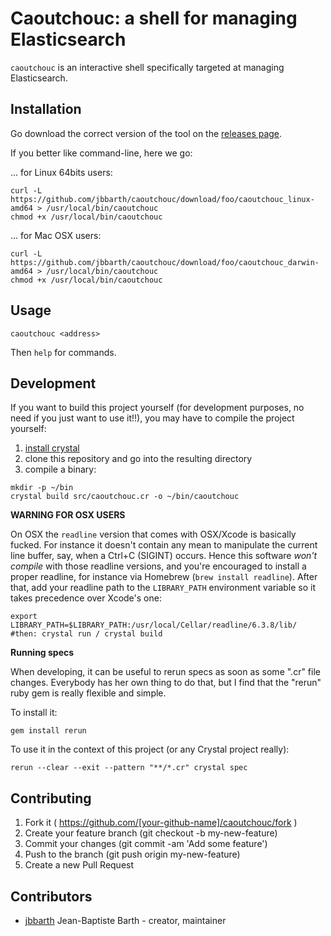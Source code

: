 Caoutchouc: a shell for managing Elasticsearch
==============================================

`caoutchouc` is an interactive shell specifically targeted at managing Elasticsearch.

## Installation

Go download the correct version of the tool on the [releases page](https://github.com/jbbarth/caoutchouc/releases).

If you better like command-line, here we go:

... for Linux 64bits users:
```
curl -L https://github.com/jbbarth/caoutchouc/download/foo/caoutchouc_linux-amd64 > /usr/local/bin/caoutchouc
chmod +x /usr/local/bin/caoutchouc
```

... for Mac OSX users:
```
curl -L https://github.com/jbbarth/caoutchouc/download/foo/caoutchouc_darwin-amd64 > /usr/local/bin/caoutchouc
chmod +x /usr/local/bin/caoutchouc
```

## Usage

```
caoutchouc <address>
```

Then `help` for commands.

## Development

If you want to build this project yourself (for development purposes, no need
if you just want to use it!!), you may have to compile the project
yourself:
1. [install crystal](http://crystal-lang.org/docs/installation/index.html)
2. clone this repository and go into the resulting directory
3. compile a binary:
```
mkdir -p ~/bin
crystal build src/caoutchouc.cr -o ~/bin/caoutchouc
```

**WARNING FOR OSX USERS**

On OSX the `readline` version that comes with OSX/Xcode is basically fucked.
For instance it doesn't contain any mean to manipulate the current line buffer,
say, when a Ctrl+C (SIGINT) occurs. Hence this software *won't compile* with
those readline versions, and you're encouraged to install a proper readline,
for instance via Homebrew (`brew install readline`). After that, add your
readline path to the `LIBRARY_PATH` environment variable so it takes precedence
over Xcode's one:
```
export LIBRARY_PATH=$LIBRARY_PATH:/usr/local/Cellar/readline/6.3.8/lib/
#then: crystal run / crystal build
```

**Running specs**

When developing, it can be useful to rerun specs as soon as some ".cr" file
changes. Everybody has her own thing to do that, but I find that the "rerun"
ruby gem is really flexible and simple.

To install it:
```
gem install rerun
```

To use it in the context of this project (or any Crystal project really):
```
rerun --clear --exit --pattern "**/*.cr" crystal spec
```

## Contributing

1. Fork it ( https://github.com/[your-github-name]/caoutchouc/fork )
2. Create your feature branch (git checkout -b my-new-feature)
3. Commit your changes (git commit -am 'Add some feature')
4. Push to the branch (git push origin my-new-feature)
5. Create a new Pull Request

## Contributors

- [jbbarth](https://github.com/jbbarth) Jean-Baptiste Barth - creator, maintainer
